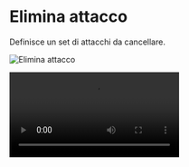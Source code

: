 # Elimina attacco

Definisce un set di attacchi da cancellare.

![Elimina attacco](/attacchi/elimina-attacco.png)

<video controls>
    <source src="/attacchi/elimina-attacco.mp4" type="video/mp4">
</video>
